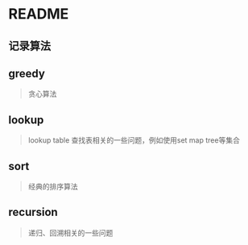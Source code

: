 # README
## 记录算法

## greedy
> 贪心算法
## lookup
> lookup table 查找表相关的一些问题，例如使用set map tree等集合
## sort
> 经典的排序算法
## recursion
> 递归、回溯相关的一些问题